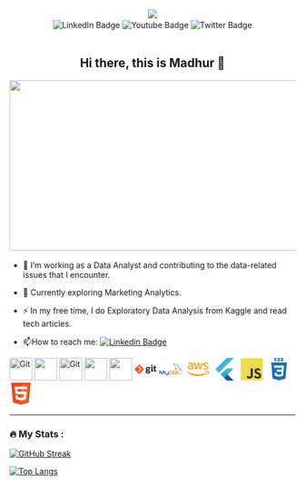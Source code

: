 <div id="header" align="center">
  <img src="https://media.giphy.com/media/M9gbBd9nbDrOTu1Mqx/giphy.gif" width="100"/>
</div>

<div id="badges" align = "center">
  <img src="https://img.shields.io/badge/LinkedIn-blue?style=for-the-badge&logo=linkedin&logoColor=white" alt="LinkedIn Badge"/>
  <img src="https://img.shields.io/badge/YouTube-red?style=for-the-badge&logo=youtube&logoColor=white" alt="Youtube Badge"/>
  <img src="https://img.shields.io/badge/Twitter-blue?style=for-the-badge&logo=twitter&logoColor=white" alt="Twitter Badge"/>
</div>

<div align="center">
  <img src="https://komarev.com/ghpvc/?username=your-github-username&style=flat-square&color=blue" alt=""/>
</div>

<div align="center">
  <h2>Hi there, this is Madhur 👋</h2>
</div>

<div align="center">
  <img src="https://i.giphy.com/media/v1.Y2lkPTc5MGI3NjExNmxtZzk1MjJrZ2pzaXYxa2ptdDY2eXBjeGwzNDNsdHRqMmtrc2h2eCZlcD12MV9pbnRlcm5hbF9naWZfYnlfaWQmY3Q9cw/EubBK7RN0OFN5HbVjD/giphy.gif" width="600" height="300"/>
</div>

- :telescope: I’m working as a Data Analyst and contributing to the data-related issues that I encounter.

- :seedling: Currently exploring Marketing Analytics.

- :zap: In my free time, I do Exploratory Data Analysis from Kaggle and read tech articles.

- :mailbox:How to reach me: [![Linkedin Badge](https://img.shields.io/badge/-Madhur-blue?style=flat&logo=Linkedin&logoColor=white)](https://www.linkedin.com/in/madhur-mohnish)

<div>
  <img src="https://i.giphy.com/media/v1.Y2lkPTc5MGI3NjExdXV4ZzMzcWMwdnd1YmR3Zm9zNjRpdTVpMG53ZGI3enhiOG0ycDk1ayZlcD12MV9pbnRlcm5hbF9naWZfYnlfaWQmY3Q9Zw/e8VME1rHs71kM2si0U/giphy.gif" title="Git" **alt="Git" width="40" height="40"/>
  <img src="https://i.giphy.com/media/v1.Y2lkPTc5MGI3NjExenF1b2ZwM3dmeTcxZXlhcDhhYWZibHdocnBrZWMzbnoyaml3empiMCZlcD12MV9pbnRlcm5hbF9naWZfYnlfaWQmY3Q9Zw/a33ABpn5p6JnaWa9Bj/giphy.gif" **alt="Git" width="40" height="40"/>
  <img src="https://i.giphy.com/media/v1.Y2lkPTc5MGI3NjExYmhyYTVoaTdxdXJ1eDdibWNoNmZuODdydjBhNjEzNnc2eWk2YXRxayZlcD12MV9pbnRlcm5hbF9naWZfYnlfaWQmY3Q9Zw/GArDUI0vDY3DKrAw3n/giphy.gif" title="Git" **alt="Git" width="40" height="40"/>
  <img src="https://i.giphy.com/media/v1.Y2lkPTc5MGI3NjExN3l3NDZ1aXM0MmttemxyM2k1aXlpd2d0ODBsMmFnbXJubmxyM2cwcyZlcD12MV9pbnRlcm5hbF9naWZfYnlfaWQmY3Q9Zw/W320lvAusILtFjuqrV/giphy.gif" **alt="Git" width="40" height="40"/>
  <img src="https://i.giphy.com/media/v1.Y2lkPTc5MGI3NjExbGVvOGI5bGxrdGdsZGliZjRtazZ5anV1Zmx5ZzY2ZzM4Zmk2MTFnNSZlcD12MV9pbnRlcm5hbF9naWZfYnlfaWQmY3Q9cw/OyEZtoOqB8wotBALcO/giphy.gif" **alt="Git" width="40" height="40"/>
  <img src="https://github.com/devicons/devicon/blob/master/icons/git/git-original-wordmark.svg" title="Git" **alt="Git" width="40" height="40"/>
  <img src="https://github.com/devicons/devicon/blob/master/icons/mysql/mysql-original-wordmark.svg" title="MySQL"  alt="MySQL" width="40" height="40"/>&nbsp;
  <img src="https://github.com/devicons/devicon/blob/master/icons/amazonwebservices/amazonwebservices-plain-wordmark.svg" title="AWS" alt="AWS" width="40" height="40"/>&nbsp;
  <img src="https://github.com/devicons/devicon/blob/master/icons/flutter/flutter-original.svg" title="Flutter" alt="Flutter" width="40" height="40"/>&nbsp;
  <img src="https://github.com/devicons/devicon/blob/master/icons/javascript/javascript-original.svg" title="JavaScript" alt="JavaScript" width="40" height="40"/>&nbsp;
  <img src="https://github.com/devicons/devicon/blob/master/icons/css3/css3-plain-wordmark.svg"  title="CSS3" alt="CSS" width="40" height="40"/>&nbsp;
  <img src="https://github.com/devicons/devicon/blob/master/icons/html5/html5-original.svg" title="HTML5" alt="HTML" width="40" height="40"/>&nbsp;
</div>

---

### :fire: My Stats :
[![GitHub Streak](http://github-readme-streak-stats.herokuapp.com?user=MadhurMohnish&theme=dark&hide_border=true)](https://git.io/streak-stats)

[![Top Langs](https://github-readme-stats.vercel.app/api/top-langs/?username=MadhurMohnish&layout=compact&theme=vision-friendly-dark)](https://github.com/anuraghazra/github-readme-stats)
